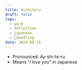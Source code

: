```yaml
---
title: Aishiteru
draft: false
tags:
  - word
  - definition
  - japanese
  - 🌱seedling
date: 2024-08-15
---
```

- Pronounced: Ay-shi-te-ru
- Means “*I love you*” in Japanese